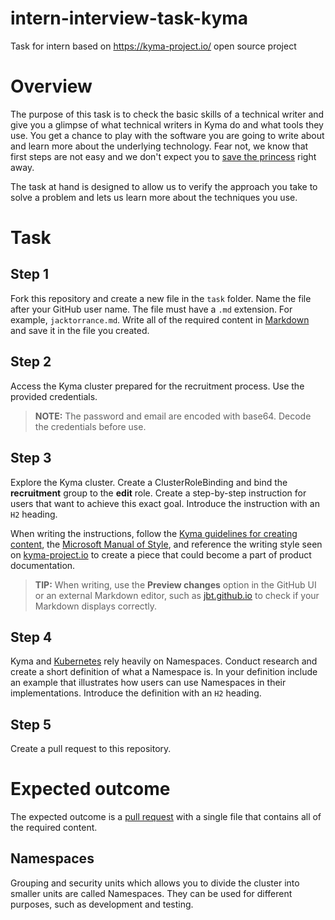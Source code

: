 # intern-interview-task-kyma
Task for intern based on https://kyma-project.io/ open source project
# Overview

The purpose of this task is to check the basic skills of a technical writer and give you a glimpse of what technical writers in Kyma do and what tools they use. You get a chance to play with the software you are going to write about and learn more about the underlying technology. Fear not, we know that first steps are not easy and we don't expect you to [save the princess](https://www.youtube.com/watch?v=5B-d3VHTdh0) right away.

The task at hand is designed to allow us to verify the approach you take to solve a problem and lets us learn more about the techniques you use.

# Task

## Step 1

Fork this repository and create a new file in the `task` folder. Name the file after your GitHub user name. The file must have a  `.md` extension. For example, `jacktorrance.md`.
Write all of the required content in [Markdown](https://www.markdowntutorial.com/) and save it in the file you created.

## Step 2

Access the Kyma cluster prepared for the recruitment process. Use the provided credentials.

>**NOTE:** The password and email are encoded with base64. Decode the credentials before use.
## Step 3

Explore the Kyma cluster. Create a ClusterRoleBinding and bind the **recruitment** group to the **edit** role. Create a step-by-step instruction for users that want to achieve this exact goal. Introduce the instruction with an `H2` heading.

When writing the instructions, follow the [Kyma guidelines for creating content](https://github.com/kyma-project/community/tree/master/guidelines/content-guidelines), the [Microsoft Manual of Style](https://docs.microsoft.com/en-us/style-guide/welcome/), and reference the writing style seen on [kyma-project.io](https://kyma-project.io/docs/) to create a piece that could become a part of product documentation.

>**TIP:** When writing, use the **Preview changes** option in the GitHub UI or an external Markdown editor, such as [jbt.github.io](https://jbt.github.io/markdown-editor/) to check if your Markdown displays correctly.
## Step 4

Kyma and [Kubernetes](https://kubernetes.io/) rely heavily on Namespaces. Conduct research and create a short definition of what a Namespace is. In your definition include an example that illustrates how users can use Namespaces in their implementations. Introduce the definition with an `H2` heading.

## Step 5

Create a pull request to this repository.

# Expected outcome

The expected outcome is a [pull request](https://github.com/Writers-Instagram/intern-interview-task/pulls) with a single file that contains all of the required content.

## Namespaces

Grouping and security units which allows you to divide the cluster into smaller units are called Namespaces. They can be used for different purposes, such as development and testing.

